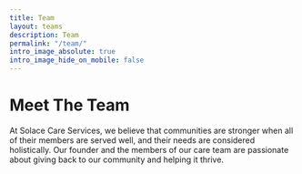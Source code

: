 ```yaml
---
title: Team
layout: teams
description: Team
permalink: "/team/"
intro_image_absolute: true
intro_image_hide_on_mobile: false
---
```


# Meet The Team

At Solace Care Services, we believe that communities are stronger when all of their members are served well, and their needs are considered holistically. Our founder and the members of our care team are passionate about giving back to our community and helping it thrive. 